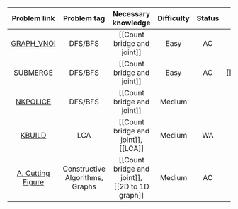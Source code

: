 |                             Problem link                             |           Problem tag           |              Necessary knowledge               | Difficulty | Status |       Solution        |
| :------------------------------------------------------------------: | :-----------------------------: | :--------------------------------------------: | :--------: | :----: | :-------------------: |
|          [GRAPH_VNOI](https://oj.vnoi.info/problem/graph_)           |             DFS/BFS             |           [[Count bridge and joint]]           |    Easy    |   AC   |                       |
|         [SUBMERGE](https://www.spoj.com/problems/SUBMERGE/)          |             DFS/BFS             |           [[Count bridge and joint]]           |    Easy    |   AC   |     [[SUBMERGE]]      |
|          [NKPOLICE](https://oj.vnoi.info/problem/nkpolice)           |             DFS/BFS             |           [[Count bridge and joint]]           |   Medium   |        |                       |
|            [KBUILD](https://oj.vnoi.info/problem/kbuild)             |               LCA               |      [[Count bridge and joint]], [[LCA]]       |   Medium   |   WA   |                       |
| [A. Cutting Figure](https://codeforces.com/problemset/problem/193/A) | Constructive Algorithms, Graphs | [[Count bridge and joint]], [[2D to 1D graph]] |   Medium   |   AC   | [[A. Cutting Figure]] |

